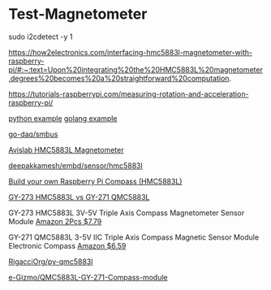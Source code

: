 # Test-Magnetometer

sudo i2cdetect -y 1

https://how2electronics.com/interfacing-hmc5883l-magnetometer-with-raspberry-pi/#:~:text=Upon%20integrating%20the%20HMC5883L%20magnetometer,degrees%20becomes%20a%20straightforward%20computation.

https://tutorials-raspberrypi.com/measuring-rotation-and-acceleration-raspberry-pi/

[python example](https://www.electronicwings.com/raspberry-pi/triple-axis-magnetometer-hmc5883l-interfacing-with-raspberry-pi)
[golang example](https://github.com/deepakkamesh/embd/blob/0d0e32744432/sensor/hmc5883l/hmc5883l.go)

[go-daq/smbus](https://pkg.go.dev/github.com/go-daq/smbus)

[Avislab HMC5883L Magnetometer](https://blog-avislab-com.translate.goog/hmc5883l/?_x_tr_sl=uk&_x_tr_tl=en&_x_tr_hl=en&_x_tr_pto=sc)

[deepakkamesh/embd/sensor/hmc5883l](https://pkg.go.dev/github.com/deepakkamesh/embd/sensor/hmc5883l)

[Build your own Raspberry Pi Compass (HMC5883L)](https://tutorials-raspberrypi.com/build-your-own-raspberry-pi-compass-hmc5883l/)

[GY-273 HMC5883L  vs GY-271 QMC5883L](https://picaxeforum.co.uk/threads/digital-compass-qmc5883l-vs-hmc5883l-aka-gy-271-infos-more-questions.30306/)

GY-273 HMC5883L 3V-5V Triple Axis Compass Magnetometer Sensor Module
[Amazon 2Pcs $7.79](https://www.amazon.com/gp/product/B0855TZV1J/ref=ppx_yo_dt_b_asin_title_o00_s00?ie=UTF8&psc=1)
 

GY-271 QMC5883L 3-5V IIC Triple Axis Compass Magnetic Sensor Module Electronic Compass 
[Amazon $6.59](https://www.amazon.com/dp/B008V9S64E?psc=1&ref=ppx_yo2ov_dt_b_product_details)

[RigacciOrg/py-qmc5883l](https://github.com/RigacciOrg/py-qmc5883l)

[e-Gizmo/QMC5883L-GY-271-Compass-module](https://github.com/e-Gizmo/QMC5883L-GY-271-Compass-module/blob/master/README.md)
